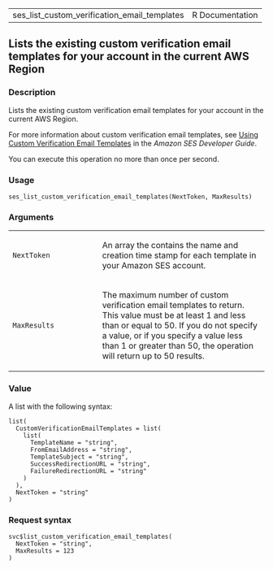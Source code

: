 <table style="width: 100%;">
<tbody>
<tr class="odd">
<td>ses_list_custom_verification_email_templates</td>
<td style="text-align: right;">R Documentation</td>
</tr>
</tbody>
</table>

## Lists the existing custom verification email templates for your account in the current AWS Region

### Description

Lists the existing custom verification email templates for your account
in the current AWS Region.

For more information about custom verification email templates, see
[Using Custom Verification Email
Templates](https://docs.aws.amazon.com/ses/latest/dg/Welcome.html) in
the *Amazon SES Developer Guide*.

You can execute this operation no more than once per second.

### Usage

    ses_list_custom_verification_email_templates(NextToken, MaxResults)

### Arguments

<table>
<colgroup>
<col style="width: 35%" />
<col style="width: 65%" />
</colgroup>
<tbody>
<tr class="odd">
<td><code
id="ses_list_custom_verification_email_templates_:_NextToken">NextToken</code></td>
<td><p>An array the contains the name and creation time stamp for each
template in your Amazon SES account.</p></td>
</tr>
<tr class="even">
<td><code
id="ses_list_custom_verification_email_templates_:_MaxResults">MaxResults</code></td>
<td><p>The maximum number of custom verification email templates to
return. This value must be at least 1 and less than or equal to 50. If
you do not specify a value, or if you specify a value less than 1 or
greater than 50, the operation will return up to 50 results.</p></td>
</tr>
</tbody>
</table>

### Value

A list with the following syntax:

    list(
      CustomVerificationEmailTemplates = list(
        list(
          TemplateName = "string",
          FromEmailAddress = "string",
          TemplateSubject = "string",
          SuccessRedirectionURL = "string",
          FailureRedirectionURL = "string"
        )
      ),
      NextToken = "string"
    )

### Request syntax

    svc$list_custom_verification_email_templates(
      NextToken = "string",
      MaxResults = 123
    )
